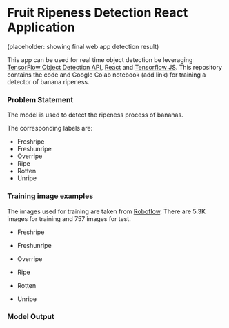 # Fruit Ripeness Detection React Application
(placeholder: showing final web app detection result)

This app can be used for real time object detection be leveraging [TensorFlow Object Detection API](https://github.com/tensorflow/models/tree/master/research/object_detection), [React](https://reactjs.org/) and [Tensorflow JS](https://www.tensorflow.org/js). This repository contains the code and Google Colab notebook (add link) for training a detector of banana ripeness.

### Problem Statement
The model is used to detect the ripeness process of bananas. 

The corresponding labels are:

- Freshripe
- Freshunripe
- Overripe
- Ripe
- Rotten
- Unripe

### Training image examples
The images used for training are taken from [Roboflow](https://universe.roboflow.com/fruit-ripening/fruit-ripening-process/dataset/2). There are 5.3K images for training and 757 images for test.

- Freshripe

- Freshunripe

- Overripe

- Ripe

- Rotten

- Unripe

### Model Output
